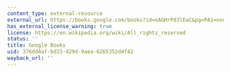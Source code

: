```yaml
---
content_type: external-resource
external_url: https://books.google.com/books?id=eAGHrPd3lEwC&pg=PA1=onepage#v=onepage&q&f=false
has_external_license_warning: true
license: https://en.wikipedia.org/wiki/All_rights_reserved
status: ''
title: Google Books
uid: 376dd4af-bd15-429d-9aea-6265352d4f42
wayback_url: ''
---
```

